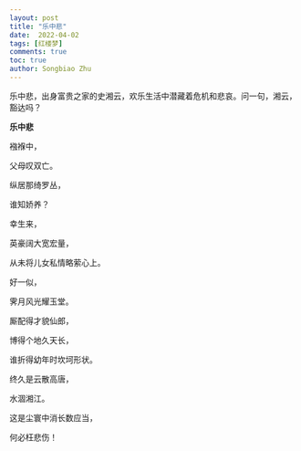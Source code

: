 ```yaml
---
layout: post
title: "乐中悲"
date:  2022-04-02
tags: [红楼梦]
comments: true
toc: true
author: Songbiao Zhu
---
```


乐中悲，出身富贵之家的史湘云，欢乐生活中潜藏着危机和悲哀。问一句，湘云，豁达吗？

<!-- more -->



**乐中悲**



襁褓中，

父母叹双亡。

纵居那绮罗丛，

谁知娇养？

幸生来，

英豪阔大宽宏量，

从未将儿女私情略萦心上。

好一似，

霁月风光耀玉堂。

厮配得才貌仙郎，

博得个地久天长，

谁折得幼年时坎坷形状。

终久是云散高唐，

水涸湘江。

这是尘寰中消长数应当，

何必枉悲伤！

